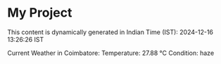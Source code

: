 # My Project

This content is dynamically generated in Indian Time (IST): 2024-12-16 13:26:26 IST


Current Weather in Coimbatore:
Temperature: 27.88 °C
Condition: haze
